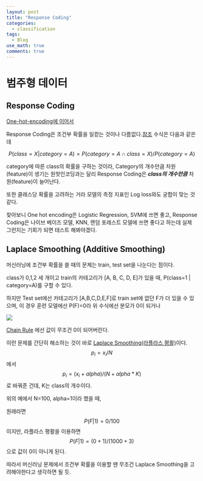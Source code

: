 ```yaml
---
layout: post
title: "Response Coding" 
categories:
  - classification
tags:
  - Blog
use_math: true
comments: true
---
```


# 범주형 데이터
## Response Coding
[One-hot-encoding에 이어서](https://hslim8888.github.io/classification/One-Hot-Encoding/)

Response Coding은 조건부 확률을 일컫는 것이나 다름없다.[참조](https://medium.com/@thewingedwolf.winterfell/response-coding-for-categorical-data-7bb8916c6dc1)
수식은 다음과 같은데

$$P(class=X | category=A) = P(category=A ∩ class=X) / P(category=A)$$

category에 따른 class의 확률을 구하는 것이라, Category의 개수만큼 차원(feature)이 생기는 원핫인코딩과는 달리 Response Coding은 ***class의 개수만큼*** 차원(feature)이 늘어난다.

또한 클래스당 확률을 고려하는 거라 모델의 측정 지표인 Log loss와도 궁합이 맞는 것 같다.

찾아보니 One hot encoding은 Logistic Regression, SVM에 쓰면 좋고, Response Coding은 나이브 베이즈 모델, KNN, 랜덤 포레스트 모델에 쓰면 좋다고 하는데 실제 그런지는 기회가 되면 테스트 해봐야겠다. 


## Laplace Smoothing (Additive Smoothing)

머신러닝에 조건부 확률을 쓸 때의 문제는 train, test set을 나눈다는 점이다.

class가 0,1,2 세 개이고 train의 카테고리가 [A, B, C, D, E]가 있을 때, P(class=1 | category=A)를 구할 수 있다.

하지만 Test set에선 카테고리가 [A,B,C,D,E,F]로 train set에 없던 F가 더 있을 수 있으며, 이 경우 훈련 모델에선 P(F)=0라 위 수식에선 분모가 0이 되거나 

![](https://wikimedia.org/api/rest_v1/media/math/render/svg/1386ec6778f1816c3fa6e9de68f89cee2e938066)

[Chain Rule](https://en.wikipedia.org/wiki/Chain_rule_(probability)) 에선 값이 무조건 0이 되어버린다.

이런 문제를 간단히 해소하는 것이 바로 [Laplace Smoothing(라플라스 평활)](https://en.wikipedia.org/wiki/Additive_smoothing)이다. 
$$p_i = x_i/N$$ 에서 $$p_i = (x_i+alpha)/(N+alpha*K)$$ 로 바꿔준 건데, K는 class의 개수이다.

위의 예에서 N=100, alpha=1이라 했을 때, 

원래라면 $$P(F|1) = 0 / 100$$ 이지만, 라플라스 평활을 이용하면 $$P(F|1)=(0+1)/(1000+3)$$ 으로 값이 0이 아니게 된다.

따라서 머신러닝 문제에서 조건부 확률을 이용할 땐 무조건 Laplace Smoothing을 고려해야한다고 생각하면 될 듯.



